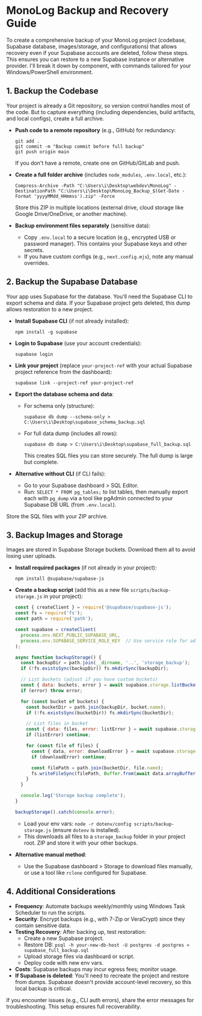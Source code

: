# MonoLog Backup and Recovery Guide

To create a comprehensive backup of your MonoLog project (codebase, Supabase database, images/storage, and configurations) that allows recovery even if your Supabase accounts are deleted, follow these steps. This ensures you can restore to a new Supabase instance or alternative provider. I'll break it down by component, with commands tailored for your Windows/PowerShell environment.

## 1. Backup the Codebase
Your project is already a Git repository, so version control handles most of the code. But to capture everything (including dependencies, build artifacts, and local configs), create a full archive.

- **Push code to a remote repository** (e.g., GitHub) for redundancy:
  ```
  git add .
  git commit -m "Backup commit before full backup"
  git push origin main
  ```
  If you don't have a remote, create one on GitHub/GitLab and push.

- **Create a full folder archive** (includes `node_modules`, `.env.local`, etc.):
  ```
  Compress-Archive -Path "C:\Users\i\Desktop\webdev\MonoLog" -DestinationPath "C:\Users\i\Desktop\MonoLog_Backup_$(Get-Date -Format 'yyyyMMdd_HHmmss').zip" -Force
  ```
  Store this ZIP in multiple locations (external drive, cloud storage like Google Drive/OneDrive, or another machine).

- **Backup environment files separately** (sensitive data):
  - Copy `.env.local` to a secure location (e.g., encrypted USB or password manager). This contains your Supabase keys and other secrets.
  - If you have custom configs (e.g., `next.config.mjs`), note any manual overrides.

## 2. Backup the Supabase Database
Your app uses Supabase for the database. You'll need the Supabase CLI to export schema and data. If your Supabase project gets deleted, this dump allows restoration to a new project.

- **Install Supabase CLI** (if not already installed):
  ```
  npm install -g supabase
  ```

- **Login to Supabase** (use your account credentials):
  ```
  supabase login
  ```

- **Link your project** (replace `your-project-ref` with your actual Supabase project reference from the dashboard):
  ```
  supabase link --project-ref your-project-ref
  ```

- **Export the database schema and data**:
  - For schema only (structure):
    ```
    supabase db dump --schema-only > C:\Users\i\Desktop\supabase_schema_backup.sql
    ```
  - For full data dump (includes all rows):
    ```
    supabase db dump > C:\Users\i\Desktop\supabase_full_backup.sql
    ```
    This creates SQL files you can store securely. The full dump is large but complete.

- **Alternative without CLI** (if CLI fails):
  - Go to your Supabase dashboard > SQL Editor.
  - Run: `SELECT * FROM pg_tables;` to list tables, then manually export each with `pg_dump` via a tool like pgAdmin connected to your Supabase DB URL (from `.env.local`).

Store the SQL files with your ZIP archive.

## 3. Backup Images and Storage
Images are stored in Supabase Storage buckets. Download them all to avoid losing user uploads.

- **Install required packages** (if not already in your project):
  ```
  npm install @supabase/supabase-js
  ```

- **Create a backup script** (add this as a new file `scripts/backup-storage.js` in your project):
  ```javascript
  const { createClient } = require('@supabase/supabase-js');
  const fs = require('fs');
  const path = require('path');

  const supabase = createClient(
    process.env.NEXT_PUBLIC_SUPABASE_URL,
    process.env.SUPABASE_SERVICE_ROLE_KEY  // Use service role for admin access
  );

  async function backupStorage() {
    const backupDir = path.join(__dirname, '..', 'storage_backup');
    if (!fs.existsSync(backupDir)) fs.mkdirSync(backupDir);

    // List buckets (adjust if you have custom buckets)
    const { data: buckets, error } = await supabase.storage.listBuckets();
    if (error) throw error;

    for (const bucket of buckets) {
      const bucketDir = path.join(backupDir, bucket.name);
      if (!fs.existsSync(bucketDir)) fs.mkdirSync(bucketDir);

      // List files in bucket
      const { data: files, error: listError } = await supabase.storage.from(bucket.name).list();
      if (listError) continue;

      for (const file of files) {
        const { data, error: downloadError } = await supabase.storage.from(bucket.name).download(file.name);
        if (downloadError) continue;

        const filePath = path.join(bucketDir, file.name);
        fs.writeFileSync(filePath, Buffer.from(await data.arrayBuffer()));
      }
    }

    console.log('Storage backup complete');
  }

  backupStorage().catch(console.error);
  ```
  - Load your env vars: `node -r dotenv/config scripts/backup-storage.js` (ensure `dotenv` is installed).
  - This downloads all files to a `storage_backup` folder in your project root. ZIP and store it with your other backups.

- **Alternative manual method**:
  - Use the Supabase dashboard > Storage to download files manually, or use a tool like `rclone` configured for Supabase.

## 4. Additional Considerations
- **Frequency**: Automate backups weekly/monthly using Windows Task Scheduler to run the scripts.
- **Security**: Encrypt backups (e.g., with 7-Zip or VeraCrypt) since they contain sensitive data.
- **Testing Recovery**: After backing up, test restoration:
  - Create a new Supabase project.
  - Restore DB: `psql -h your-new-db-host -U postgres -d postgres < supabase_full_backup.sql`
  - Upload storage files via dashboard or script.
  - Deploy code with new env vars.
- **Costs**: Supabase backups may incur egress fees; monitor usage.
- **If Supabase is deleted**: You'll need to recreate the project and restore from dumps. Supabase doesn't provide account-level recovery, so this local backup is critical.

If you encounter issues (e.g., CLI auth errors), share the error messages for troubleshooting. This setup ensures full recoverability.